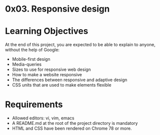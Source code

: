 # 0x03. Responsive design

# Learning Objectives
At the end of this project, you are expected to be able to explain to anyone, without the help of Google:

 - Mobile-first design
 - Media-queries
 - Sizes to use for responsive web design
 - How to make a website responsive
 - The differences between responsive and adaptive design
 - CSS units that are used to make elements flexible
# Requirements
 * Allowed editors: vi, vim, emacs
 * A README.md at the root of the project directory is mandatory
 * HTML and CSS have been rendered on Chrome 78 or more.
